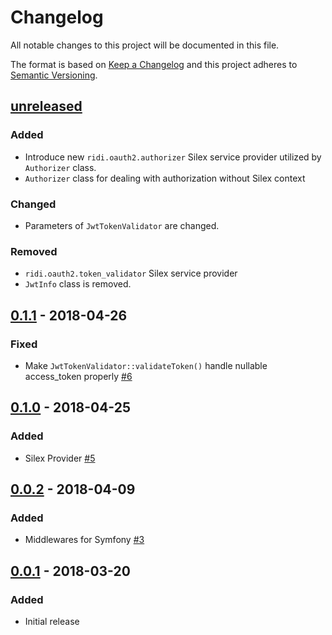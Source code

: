 # Changelog
All notable changes to this project will be documented in this file.

The format is based on [Keep a Changelog](http://keepachangelog.com/en/1.0.0/)
and this project adheres to [Semantic Versioning](http://semver.org/spec/v2.0.0.html).

## [unreleased]
### Added

- Introduce new `ridi.oauth2.authorizer` Silex service provider utilized by `Authorizer` class.
- `Authorizer` class for dealing with authorization without Silex context

### Changed
- Parameters of `JwtTokenValidator` are changed.

### Removed
- `ridi.oauth2.token_validator` Silex service provider
- `JwtInfo` class is removed.

## [0.1.1] - 2018-04-26
### Fixed

- Make `JwtTokenValidator::validateToken()` handle nullable access_token properly [#6](https://github.com/ridi/php-oauth2/pull/6)

## [0.1.0] - 2018-04-25
### Added

- Silex Provider [#5](https://github.com/ridi/php-oauth2/pull/5)

## [0.0.2] - 2018-04-09
### Added

- Middlewares for Symfony [#3](https://github.com/ridi/php-oauth2/pull/3)

## [0.0.1] - 2018-03-20
### Added

- Initial release



[unreleased]: https://github.com/ridi/php-oauth2/compare/v0.1.1...HEAD
[0.1.1]: https://github.com/ridi/php-oauth2/compare/v0.1.0...v0.1.1
[0.1.0]: https://github.com/ridi/php-oauth2/compare/v0.0.2...v0.1.0
[0.0.2]: https://github.com/ridi/php-oauth2/compare/v0.0.1...v0.0.2
[0.0.1]: https://github.com/ridi/php-oauth2/compare/4de01077bd941d3af4c8ed7e42777905db528f48...v0.0.1
